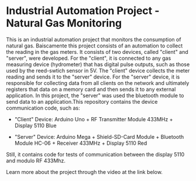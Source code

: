 # Industrial Automation Project - Natural Gas Monitoring

This is an industrial automation project that monitors the consumption of natural gas. Baiscamente this project consists of an automation to collect the reading in the gas meters. It consists of two devices, called "client" and "server", were developed. For the "client", it is connected to any gas measuring device (hydrometer) that has digital pulse outputs, such as those used by the reed-swtich sensor in 5V. The "client" device collects the meter reading and sends it to the "server" device. For the "server" device, it is responsible for collecting data from all clients on the network and ultimately registers that data on a memory card and then sends it to any external application. In this project, the "server" was used the bluetooth module to send data to an application.This repository contains the device communication code, such as:

- "Client" Device: Arduino Uno + RF Transmitter Module 433MHz + Display 5110 Blue

- "Server" Device: Arduino Mega + Shield-SD-Card Module + Bluetooth Module HC-06 + Receiver 433MHz + Display 5110 Red

Still, it contains code for tests of communication between the display 5110 and modulo RF 433Mhz.

Learn more about the project through the video at the link below.
